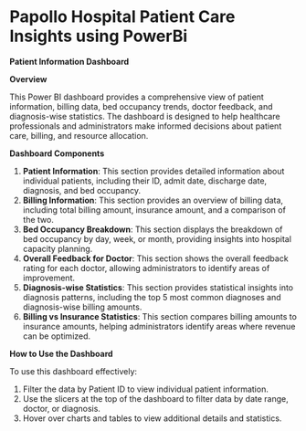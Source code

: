 # Papollo Hospital Patient Care Insights using PowerBi

**Patient Information Dashboard**

**Overview**

This Power BI dashboard provides a comprehensive view of patient information, billing data, bed occupancy trends, doctor feedback, and diagnosis-wise statistics. The dashboard is designed to help healthcare professionals and administrators make informed decisions about patient care, billing, and resource allocation.

**Dashboard Components**

1. **Patient Information**: This section provides detailed information about individual patients, including their ID, admit date, discharge date, diagnosis, and bed occupancy.
2. **Billing Information**: This section provides an overview of billing data, including total billing amount, insurance amount, and a comparison of the two.
3. **Bed Occupancy Breakdown**: This section displays the breakdown of bed occupancy by day, week, or month, providing insights into hospital capacity planning.
4. **Overall Feedback for Doctor**: This section shows the overall feedback rating for each doctor, allowing administrators to identify areas of improvement.
5. **Diagnosis-wise Statistics**: This section provides statistical insights into diagnosis patterns, including the top 5 most common diagnoses and diagnosis-wise billing amounts.
6. **Billing vs Insurance Statistics**: This section compares billing amounts to insurance amounts, helping administrators identify areas where revenue can be optimized.

**How to Use the Dashboard**

To use this dashboard effectively:

1. Filter the data by Patient ID to view individual patient information.
2. Use the slicers at the top of the dashboard to filter data by date range, doctor, or diagnosis.
3. Hover over charts and tables to view additional details and statistics.



